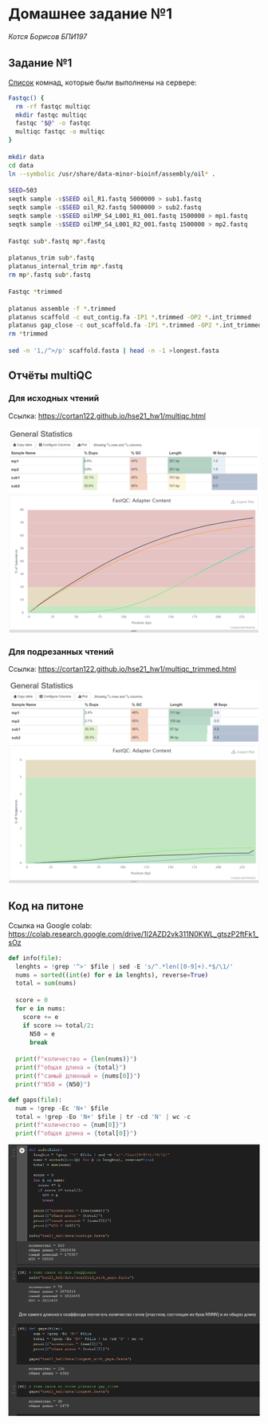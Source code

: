 # Домашнее задание №1
###### Котся Борисов БПИ197

## Задание №1
[Список](https://github.com/Cortan122/hse21_hw1/blob/master/src/assembly.sh) комнад, которые были выполнены на сервере:
```bash
Fastqc() {
  rm -rf fastqc multiqc
  mkdir fastqc multiqc
  fastqc "$@" -o fastqc
  multiqc fastqc -o multiqc
}

mkdir data
cd data
ln --symbolic /usr/share/data-minor-bioinf/assembly/oil* .

SEED=503
seqtk sample -s$SEED oil_R1.fastq 5000000 > sub1.fastq
seqtk sample -s$SEED oil_R2.fastq 5000000 > sub2.fastq
seqtk sample -s$SEED oilMP_S4_L001_R1_001.fastq 1500000 > mp1.fastq
seqtk sample -s$SEED oilMP_S4_L001_R2_001.fastq 1500000 > mp2.fastq

Fastqc sub*.fastq mp*.fastq

platanus_trim sub*.fastq
platanus_internal_trim mp*.fastq
rm mp*.fastq sub*.fastq

Fastqc *trimmed

platanus assemble -f *.trimmed
platanus scaffold -c out_contig.fa -IP1 *.trimmed -OP2 *.int_trimmed
platanus gap_close -c out_scaffold.fa -IP1 *.trimmed -OP2 *.int_trimmed
rm *trimmed

sed -n '1,/^>/p' scaffold.fasta | head -n -1 >longest.fasta
```

## Отчёты multiQC
### Для исходных чтений
Ссылка: https://cortan122.github.io/hse21_hw1/multiqc.html

![](img/image20211021171938.png)
![](img/image20211021171953.png)

### Для подрезанных чтений
Ссылка: https://cortan122.github.io/hse21_hw1/multiqc_trimmed.html

![](img/image20211021172015.png)
![](img/image20211021172034.png)

## Код на питоне
Ссылка на Google colab: https://colab.research.google.com/drive/1l2AZD2vk311N0KWL_gtszP2ftFk1_sOz

```python
def info(file):
  lenghts = !grep '^>' $file | sed -E 's/^.*len([0-9]+).*$/\1/'
  nums = sorted((int(e) for e in lenghts), reverse=True)
  total = sum(nums)

  score = 0
  for e in nums:
    score += e
    if score >= total/2:
      N50 = e
      break

  print(f"количество = {len(nums)}")
  print(f"общая длина = {total}")
  print(f"самый длинный = {nums[0]}")
  print(f"N50 = {N50}")
```

```python
def gaps(file):
  num = !grep -Ec 'N+' $file
  total = !grep -Eo 'N+' $file | tr -cd 'N' | wc -c
  print(f"количество = {num[0]}")
  print(f"общая длина = {total[0]}")
```



![](img/image20211021200555.png)
